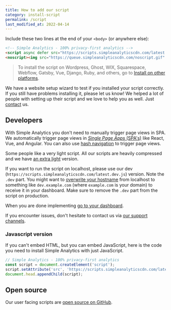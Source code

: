 ```yaml
---
title: How to add our script
category: install-script
permalink: /script
last_modified_at: 2022-04-14
---
```


Include these two lines at the end of your `<body>` (or anywhere else):

<!-- prettier-ignore -->
```html
<!-- Simple Analytics - 100% privacy-first analytics -->
<script async defer src="https://scripts.simpleanalyticscdn.com/latest.js"></script>
<noscript><img src="https://queue.simpleanalyticscdn.com/noscript.gif" alt="" referrerpolicy="no-referrer-when-downgrade" /></noscript>
```

> To install the script on Wordpress, Ghost, WIX, Squarespace, Webflow, Gatsby, Vue, Django, Ruby, and others, go to [Install on other platforms](/install-on-other-platforms).

We have a website setup wizard to test if you installed your script correctly. If you still have problems installing it, please let us know! We helped a lot of people with setting up their script and we love to help you as well. Just [contact](https://simpleanalytics.com/contact) us.

## Developers

With Simple Analytics you don't need to manually trigger page views in SPA. We automatically trigger page views in [_Single Page Apps_ (SPA's)](/trigger-custom-page-views) like React, Vue, and Angular. You can also use [hash navigation](/hash-mode) to trigger page views.

Some people like a very light script. All our scripts are heavily compressed and we have [an extra light](/light) version.

If you want to run the script on localhost, please use our dev (`https://scripts.simpleanalyticscdn.com/latest.dev.js`) version. Note the `.dev` part. You might want to [overwrite your hostname](/overwrite-domain-name) from localhost to something like `dev.example.com` (where `example.com` is your domain) to receive it in your dashboard. Make sure to remove the `.dev` part from the script on production.

When you are done implementing [go to your dashboard](https://simpleanalytics.com/websites).

If you encounter issues, don't hesitate to contact us via [our support channels](https://simpleanalytics.com/contact).

### Javascript version

If you can't embed HTML, but you can embed JavaScript, here is the code you need to install Simple Analytics with just JavaScript.

```js
// Simple Analytics - 100% privacy-first analytics
const script = document.createElement('script');
script.setAttribute('src', 'https://scripts.simpleanalyticscdn.com/latest.js');
document.head.appendChild(script);
```

## Open source

Our user facing scripts are [open source on GitHub](https://github.com/simpleanalytics/scripts).

<img class="drawing" src="https://assets.simpleanalytics.com/images/drawings/chart.png" alt="">
